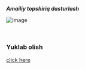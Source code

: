 ***Amailiy topshiriq dasturlash***

![image](https://github.com/samandarmaxsutov/Amaliy-Topshiriq/assets/101328871/09de47ee-6d76-49a4-b800-774ab96e492e)

<br>
<h3>Yuklab olish</h3>
<a href="https://github.com/samandarmaxsutov/Amaliy-Topshiriq/archive/refs/heads/master.zip"> click here </a>

